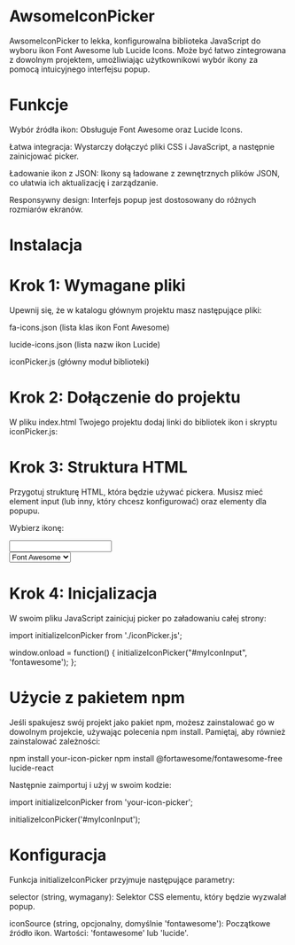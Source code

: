 # AwsomeIconPicker
AwsomeIconPicker to lekka, konfigurowalna biblioteka JavaScript do wyboru ikon Font Awesome lub Lucide Icons. Może być łatwo zintegrowana z dowolnym projektem, umożliwiając użytkownikowi wybór ikony za pomocą intuicyjnego interfejsu popup.

# Funkcje
Wybór źródła ikon: Obsługuje Font Awesome oraz Lucide Icons.

Łatwa integracja: Wystarczy dołączyć pliki CSS i JavaScript, a następnie zainicjować picker.

Ładowanie ikon z JSON: Ikony są ładowane z zewnętrznych plików JSON, co ułatwia ich aktualizację i zarządzanie.

Responsywny design: Interfejs popup jest dostosowany do różnych rozmiarów ekranów.

# Instalacja
# Krok 1: Wymagane pliki
Upewnij się, że w katalogu głównym projektu masz następujące pliki:

fa-icons.json (lista klas ikon Font Awesome)

lucide-icons.json (lista nazw ikon Lucide)

iconPicker.js (główny moduł biblioteki)

# Krok 2: Dołączenie do projektu
W pliku index.html Twojego projektu dodaj linki do bibliotek ikon i skryptu iconPicker.js:

<!-- Dołącz biblioteki ikon -->
<link rel="stylesheet" href="https://cdnjs.cloudflare.com/ajax/libs/font-awesome/6.4.0/css/all.min.css">
<script src="https://cdn.jsdelivr.net/npm/lucide/dist/lucide.min.js"></script>

<!-- Dołącz swój skrypt iconPicker.js -->
<script type="module" src="iconPicker.js"></script>

# Krok 3: Struktura HTML
Przygotuj strukturę HTML, która będzie używać pickera. Musisz mieć element input (lub inny, który chcesz konfigurować) oraz elementy dla popupu.

<label for="myIconInput">Wybierz ikonę:</label>
<div class="relative">
    <input type="text" id="myIconInput" readonly>
    <span id="selectedIconDisplay"></span>
</div>

<select id="iconSourceSelect">
    <option value="fontawesome">Font Awesome</option>
    <option value="lucide">Lucide Icons</option>
</select>

<div id="iconPickerPopup" class="popup-overlay">
    <div class="popup-content">
        <!-- ... reszta struktury popupu ... -->
    </div>
</div>

# Krok 4: Inicjalizacja
W swoim pliku JavaScript zainicjuj picker po załadowaniu całej strony:

import initializeIconPicker from './iconPicker.js';

window.onload = function() {
    initializeIconPicker("#myIconInput", 'fontawesome');
};

# Użycie z pakietem npm
Jeśli spakujesz swój projekt jako pakiet npm, możesz zainstalować go w dowolnym projekcie, używając polecenia npm install. Pamiętaj, aby również zainstalować zależności:

npm install your-icon-picker
npm install @fortawesome/fontawesome-free lucide-react

Następnie zaimportuj i użyj w swoim kodzie:

import initializeIconPicker from 'your-icon-picker';

initializeIconPicker('#myIconInput');

# Konfiguracja
Funkcja initializeIconPicker przyjmuje następujące parametry:

selector (string, wymagany): Selektor CSS elementu, który będzie wyzwalał popup.

iconSource (string, opcjonalny, domyślnie 'fontawesome'): Początkowe źródło ikon. Wartości: 'fontawesome' lub 'lucide'.